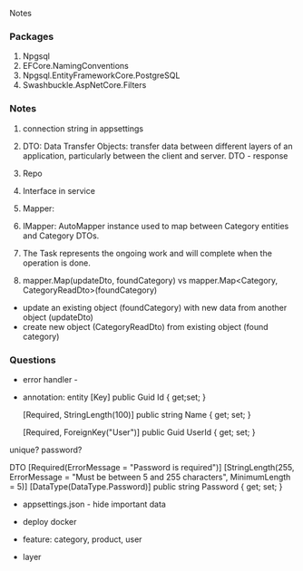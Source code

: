 Notes

### Packages

1. Npgsql
2. EFCore.NamingConventions
3. Npgsql.EntityFrameworkCore.PostgreSQL
4. Swashbuckle.AspNetCore.Filters

### Notes

1. connection string in appsettings
2. DTO: Data Transfer Objects: transfer data between different layers of an application, particularly between the client and server. DTO - response
3. Repo
4. Interface in service
5. Mapper:
6. IMapper: AutoMapper instance used to map between Category entities and Category DTOs.

7. The Task represents the ongoing work and will complete when the operation is done.

8. mapper.Map(updateDto, foundCategory) vs mapper.Map<Category, CategoryReadDto>(foundCategory)

- update an existing object (foundCategory) with new data from another object (updateDto)
- create new object (CategoryReadDto) from existing object (found category)

### Questions

- error handler -
- annotation:
  entity
  [Key]
  public Guid Id { get;set; }

  [Required, StringLength(100)]
  public string Name { get; set; }

  [Required, ForeignKey("User")]
  public Guid UserId { get; set; }

unique? password?

DTO
[Required(ErrorMessage = "Password is required")]
[StringLength(255, ErrorMessage = "Must be between 5 and 255 characters", MinimumLength = 5)]
[DataType(DataType.Password)]
public string Password { get; set; }

- appsettings.json - hide important data

- deploy docker

- feature: category, product, user
- layer

